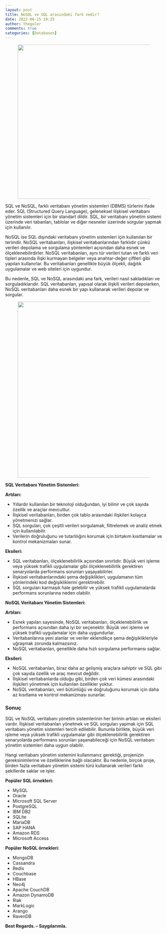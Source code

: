```yaml
---
layout: post
title: NoSQL ve SQL arasındaki fark nedir?
date: 2022-06-15 19:25
author: theguler
comments: true
categories: [Databases]
---
```

<!-- wp:image {"id":3443,"width":"492px","height":"auto","aspectRatio":"1.8592375366568914","sizeSlug":"large","linkDestination":"none"} -->
<figure class="wp-block-image size-large is-resized"><img src="https://theguler.wordpress.com/wp-content/uploads/2022/06/sql1.png?w=1024" alt="" class="wp-image-3443" style="aspect-ratio:1.8592375366568914;width:492px;height:auto" /></figure>
<!-- /wp:image -->

<!-- wp:paragraph -->
<p>SQL ve NoSQL, farklı veritabanı yönetim sistemleri (DBMS) türlerini ifade eder. SQL (Structured Query Language), geleneksel ilişkisel veritabanı yönetim sistemleri için bir standart dildir. SQL, bir veritabanı yönetim sistemi üzerinde veri tabanları, tablolar ve diğer nesneler üzerinde sorgular yapmak için kullanılır.</p>
<!-- /wp:paragraph -->

<!-- wp:paragraph -->
<p>NoSQL ise SQL dışındaki veritabanı yönetim sistemleri için kullanılan bir terimdir. NoSQL veritabanları, ilişkisel veritabanlarından farklıdır çünkü verileri depolama ve sorgulama yöntemleri açısından daha esnek ve ölçeklenebilirdirler. NoSQL veritabanları, aynı tür verileri tutan ve farklı veri tipleri arasında ilişki kurmayan belgeler veya anahtar-değer çiftleri gibi yapıları kullanırlar. Bu veritabanları genellikle büyük ölçekli, dağıtık uygulamalar ve web siteleri için uygundur.</p>
<!-- /wp:paragraph -->

<!-- wp:paragraph -->
<p>Bu nedenle, SQL ve NoSQL arasındaki ana fark, verileri nasıl sakladıkları ve sorguladıklarıdır. SQL veritabanları, yapısal olarak ilişkili verileri depolarken, NoSQL veritabanları daha esnek bir yapı kullanarak verileri depolar ve sorgular.</p>
<!-- /wp:paragraph -->

<!-- wp:image {"id":3449,"width":"562px","height":"auto","sizeSlug":"large","linkDestination":"none"} -->
<figure class="wp-block-image size-large is-resized"><img src="https://theguler.wordpress.com/wp-content/uploads/2022/06/sql2.png?w=1024" alt="" class="wp-image-3449" style="width:562px;height:auto" /></figure>
<!-- /wp:image -->

<!-- wp:paragraph -->
<p><strong>SQL Veritabanı Yönetim Sistemleri:</strong></p>
<!-- /wp:paragraph -->

<!-- wp:paragraph -->
<p><strong>Artıları:</strong></p>
<!-- /wp:paragraph -->

<!-- wp:list -->
<ul class="wp-block-list"><!-- wp:list-item -->
<li>Yıllardır kullanılan bir teknoloji olduğundan, iyi bilinir ve çok sayıda özellik ve araçlar mevcuttur.</li>
<!-- /wp:list-item -->

<!-- wp:list-item -->
<li>İlişkisel veritabanları, birden çok tablo arasındaki ilişkileri kolayca yönetmenizi sağlar.</li>
<!-- /wp:list-item -->

<!-- wp:list-item -->
<li>SQL sorguları, çok çeşitli verileri sorgulamak, filtrelemek ve analiz etmek için kullanılabilir.</li>
<!-- /wp:list-item -->

<!-- wp:list-item -->
<li>Verilerin doğruluğunu ve tutarlılığını korumak için birtakım kısıtlamalar ve kontrol mekanizmaları sunar.</li>
<!-- /wp:list-item --></ul>
<!-- /wp:list -->

<!-- wp:paragraph -->
<p><strong>Eksileri:</strong></p>
<!-- /wp:paragraph -->

<!-- wp:list -->
<ul class="wp-block-list"><!-- wp:list-item -->
<li>SQL veritabanları, ölçeklenebilirlik açısından sınırlıdır. Büyük veri işleme veya yüksek trafikli uygulamalar gibi ölçeklenebilirlik gerektiren senaryolarda performans sorunları yaşayabilirler.</li>
<!-- /wp:list-item -->

<!-- wp:list-item -->
<li>İlişkisel veritabanlarındaki şema değişiklikleri, uygulamanın tüm yönlerindeki kod değişikliklerini gerektirebilir.</li>
<!-- /wp:list-item -->

<!-- wp:list-item -->
<li>SQL sorguları karmaşık hale gelebilir ve yüksek trafikli uygulamalarda performans sorunlarına neden olabilir.</li>
<!-- /wp:list-item --></ul>
<!-- /wp:list -->

<!-- wp:paragraph -->
<p><strong>NoSQL Veritabanı Yönetim Sistemleri:</strong></p>
<!-- /wp:paragraph -->

<!-- wp:paragraph -->
<p><strong>Artıları:</strong></p>
<!-- /wp:paragraph -->

<!-- wp:list -->
<ul class="wp-block-list"><!-- wp:list-item -->
<li>Esnek yapıları sayesinde, NoSQL veritabanları, ölçeklenebilirlik ve performans açısından daha iyi bir seçenektir. Büyük veri işleme ve yüksek trafikli uygulamalar için daha uygundurlar.</li>
<!-- /wp:list-item -->

<!-- wp:list-item -->
<li>Veritabanlarına yeni alanlar ve veriler eklendikçe şema değişiklikleriyle uğraşmak zorunda kalmazsınız.</li>
<!-- /wp:list-item -->

<!-- wp:list-item -->
<li>NoSQL veritabanları, genellikle daha hızlı sorgulama performansı sağlar.</li>
<!-- /wp:list-item --></ul>
<!-- /wp:list -->

<!-- wp:paragraph -->
<p><strong>Eksileri:</strong></p>
<!-- /wp:paragraph -->

<!-- wp:list -->
<ul class="wp-block-list"><!-- wp:list-item -->
<li>NoSQL veritabanları, biraz daha az gelişmiş araçlara sahiptir ve SQL gibi çok sayıda özellik ve araç mevcut değildir.</li>
<!-- /wp:list-item -->

<!-- wp:list-item -->
<li>İlişkisel veritabanlarda olduğu gibi, birden çok veri kümesi arasındaki ilişkileri yönetmek için kullanılan özellikler yoktur.</li>
<!-- /wp:list-item -->

<!-- wp:list-item -->
<li>NoSQL veritabanları, veri bütünlüğü ve doğruluğunu korumak için daha az kısıtlama ve kontrol mekanizması sunarlar.</li>
<!-- /wp:list-item --></ul>
<!-- /wp:list -->

<!-- wp:heading {"level":3} -->
<h3 class="wp-block-heading"><strong>Sonuç</strong></h3>
<!-- /wp:heading -->

<!-- wp:paragraph -->
<p>SQL ve NoSQL veritabanı yönetim sistemlerinin her birinin artıları ve eksileri vardır. İlişkisel veritabanları yönetmek ve SQL sorguları yapmak için SQL veritabanı yönetim sistemleri tercih edilebilir. Bununla birlikte, büyük veri işleme veya yüksek trafikli uygulamalar gibi ölçeklenebilirlik gerektiren senaryolarda performans sorunları yaşanabileceği için NoSQL veritabanı yönetim sistemleri daha uygun olabilir.</p>
<!-- /wp:paragraph -->

<!-- wp:paragraph -->
<p>Hangi veritabanı yönetim sistemini kullanmanız gerektiği, projenizin gereksinimlerine ve özelliklerine bağlı olacaktır. Bu nedenle, birçok proje, birden fazla veritabanı yönetim sistemi türü kullanarak verileri farklı şekillerde saklar ve işler.</p>
<!-- /wp:paragraph -->

<!-- wp:paragraph -->
<p><strong>Popüler SQL örnekleri:  </strong></p>
<!-- /wp:paragraph -->

<!-- wp:list -->
<ul class="wp-block-list"><!-- wp:list-item -->
<li>MySQL</li>
<!-- /wp:list-item -->

<!-- wp:list-item -->
<li>Oracle</li>
<!-- /wp:list-item -->

<!-- wp:list-item -->
<li>Microsoft SQL Server</li>
<!-- /wp:list-item -->

<!-- wp:list-item -->
<li>PostgreSQL</li>
<!-- /wp:list-item -->

<!-- wp:list-item -->
<li>IBM DB2</li>
<!-- /wp:list-item -->

<!-- wp:list-item -->
<li>SQLite</li>
<!-- /wp:list-item -->

<!-- wp:list-item -->
<li>MariaDB</li>
<!-- /wp:list-item -->

<!-- wp:list-item -->
<li>SAP HANA</li>
<!-- /wp:list-item -->

<!-- wp:list-item -->
<li>Amazon RDS</li>
<!-- /wp:list-item -->

<!-- wp:list-item -->
<li>Microsoft Access</li>
<!-- /wp:list-item --></ul>
<!-- /wp:list -->

<!-- wp:paragraph -->
<p><strong>Popüler <strong>NoSQL</strong> örnekleri:</strong></p>
<!-- /wp:paragraph -->

<!-- wp:list -->
<ul class="wp-block-list"><!-- wp:list-item -->
<li>MongoDB</li>
<!-- /wp:list-item -->

<!-- wp:list-item -->
<li>Cassandra</li>
<!-- /wp:list-item -->

<!-- wp:list-item -->
<li>Redis</li>
<!-- /wp:list-item -->

<!-- wp:list-item -->
<li>Couchbase</li>
<!-- /wp:list-item -->

<!-- wp:list-item -->
<li>HBase</li>
<!-- /wp:list-item -->

<!-- wp:list-item -->
<li>Neo4j</li>
<!-- /wp:list-item -->

<!-- wp:list-item -->
<li>Apache CouchDB</li>
<!-- /wp:list-item -->

<!-- wp:list-item -->
<li>Amazon DynamoDB</li>
<!-- /wp:list-item -->

<!-- wp:list-item -->
<li>Riak</li>
<!-- /wp:list-item -->

<!-- wp:list-item -->
<li>MarkLogic</li>
<!-- /wp:list-item -->

<!-- wp:list-item -->
<li>Arango</li>
<!-- /wp:list-item -->

<!-- wp:list-item -->
<li>RavenDB</li>
<!-- /wp:list-item --></ul>
<!-- /wp:list -->

<!-- wp:paragraph -->
<p><strong>Best Regards. – Saygılarımla.</strong></p>
<!-- /wp:paragraph -->
